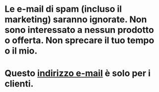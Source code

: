 # Le e-mail di spam (incluso il marketing) saranno ignorate. Non sono interessato a nessun prodotto o offerta. Non sprecare il tuo tempo o il mio.
# Questo [indirizzo e-mail](mailto:castillos-02.sismica@icloud.com) è solo per i clienti.
